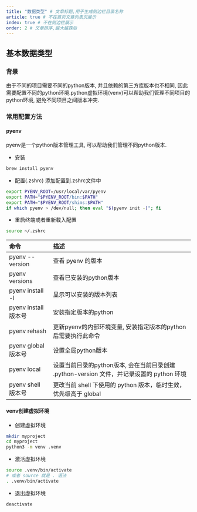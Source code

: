 ```yaml
---
title: "数据类型" # 文章标题,用于生成侧边栏目录名称
article: true # 不在首页文章列表页展示
index: true # 不在侧边栏展示
order: 2 # 文章排序,越大越靠后
---
```


## 基本数据类型

### 背景
由于不同的项目需要不同的python版本, 并且依赖的第三方库版本也不相同, 因此需要配置不同的python环境.python虚拟环境(venv)可以帮助我们管理不同项目的python环境, 避免不同项目之间版本冲突.

### 常用配置方法

#### pyenv
pyenv是一个python版本管理工具, 可以帮助我们管理不同python版本.
- 安装
```bash
brew install pyenv
```
- 配置(.zshrc)
添加配置到.zshrc文件中
```bash
export PYENV_ROOT=/usr/local/var/pyenv
export PATH="$PYENV_ROOT/bin:$PATH"
export PATH="$PYENV_ROOT/shims:$PATH"
if which pyenv > /dev/null; then eval "$(pyenv init -)"; fi
```
- 重启终端或者重新载入配置
```bash
source ~/.zshrc
```
|命令|描述|
|:---|:---|
|pyenv --version|查看 pyenv 的版本|
|pyenv versions|查看已安装的python版本|
|pyenv install -l|显示可以安装的版本列表|
|pyenv install 版本号|安装指定版本的python|
|pyenv rehash|更新pyenv的内部环境变量, 安装指定版本的python后需要执行此命令|
|pyenv global 版本号|设置全局python版本|
|pyenv local|设置当前目录的python版本, 会在当前目录创建 .python-version 文件，并记录设置的 python 环境|
|pyenv shell 版本号|更改当前 shell 下使用的 python 版本，临时生效，优先级高于 global|

#### venv创建虚拟环境
- 创建虚拟环境
```bash
mkdir myproject
cd myproject
python3 -m venv .venv
```
- 激活虚拟环境
```bash
source .venv/bin/activate
# 或者 source 就是 . 语法
. .venv/bin/activate
```
- 退出虚拟环境
```bash
deactivate
```

